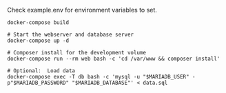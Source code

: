 Check example.env for environment variables to set.


```
docker-compose build

# Start the webserver and database server
docker-compose up -d

# Composer install for the development volume
docker-compose run --rm web bash -c 'cd /var/www && composer install'

# Optional:  Load data
docker-compose exec -T db bash -c 'mysql -u "$MARIADB_USER" -p"$MARIADB_PASSWORD" "$MARIADB_DATABASE"' < data.sql


```
